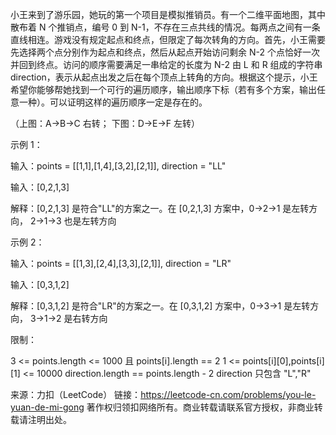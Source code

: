小王来到了游乐园，她玩的第一个项目是模拟推销员。有一个二维平面地图，其中散布着 N 个推销点，编号 0 到 N-1，不存在三点共线的情况。每两点之间有一条直线相连。游戏没有规定起点和终点，但限定了每次转角的方向。首先，小王需要先选择两个点分别作为起点和终点，然后从起点开始访问剩余 N-2 个点恰好一次并回到终点。访问的顺序需要满足一串给定的长度为 N-2 由 L 和 R 组成的字符串 direction，表示从起点出发之后在每个顶点上转角的方向。根据这个提示，小王希望你能够帮她找到一个可行的遍历顺序，输出顺序下标（若有多个方案，输出任意一种）。可以证明这样的遍历顺序一定是存在的。



（上图：A->B->C 右转； 下图：D->E->F 左转）

示例 1：

输入：points = [[1,1],[1,4],[3,2],[2,1]], direction = "LL"

输入：[0,2,1,3]

解释：[0,2,1,3] 是符合"LL"的方案之一。在 [0,2,1,3] 方案中，0->2->1 是左转方向， 2->1->3 也是左转方向 

示例 2：

输入：points = [[1,3],[2,4],[3,3],[2,1]], direction = "LR"

输入：[0,3,1,2]

解释：[0,3,1,2] 是符合"LR"的方案之一。在 [0,3,1,2] 方案中，0->3->1 是左转方向， 3->1->2 是右转方向

限制：

3 <= points.length <= 1000 且 points[i].length == 2
1 <= points[i][0],points[i][1] <= 10000
direction.length == points.length - 2
direction 只包含 "L","R"

来源：力扣（LeetCode）
链接：https://leetcode-cn.com/problems/you-le-yuan-de-mi-gong
著作权归领扣网络所有。商业转载请联系官方授权，非商业转载请注明出处。